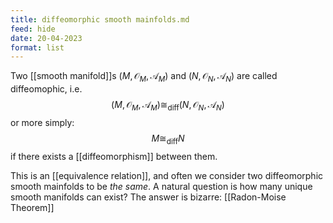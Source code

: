 ```yaml
---
title: diffeomorphic smooth mainfolds.md
feed: hide
date: 20-04-2023
format: list
---
```



Two [[smooth manifold]]s $(M, \mathcal O_M, \mathscr A_M)$ and $(N, \mathcal O_N, \mathscr A_N)$ are called diffeomophic, i.e. $$(M, \mathcal O_M, \mathscr A_M)\cong_\text{diff}(N, \mathcal O_N, \mathscr A_N)$$
or more simply: $$M\cong_\text{diff}N$$
if there exists a [[diffeomorphism]] between them.

This is an [[equivalence relation]], and often we consider two diffeomorphic smooth mainfolds to be *the same*. A natural question is how many unique smooth manifolds can exist? The answer is bizarre: [[Radon-Moise Theorem]]